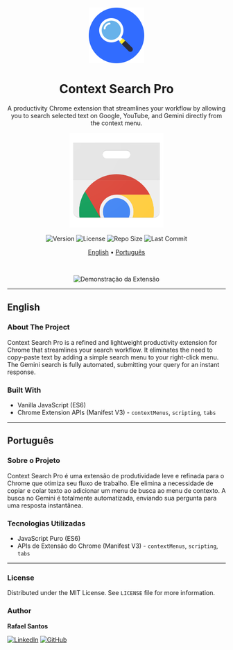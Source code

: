 <p align="center">
  <img src=".github/assets/logo.png" alt="Context Search Pro Logo" width="128">
</p>

<h1 align="center">Context Search Pro</h1>

<p align="center">
  A productivity Chrome extension that streamlines your workflow by allowing you to search selected text on Google, YouTube, and Gemini directly from the context menu.
</p>

<p align="center">
  <a href="https://chromewebstore.google.com/detail/context-search-pro/dhedoljikiimdkkifknocbpbihdihbpk" target="_blank">
    <img alt="Disponível na Chrome Web Store" src=".github/assets/chrome-store-badge.svg" width="218">
  </a>
</p>

<p align="center">
  <img alt="Version" src="https://img.shields.io/github/v/tag/rafael-s-santos/context-search-pro?style=for-the-badge&label=version&color=blue">
  <img alt="License" src="https://img.shields.io/github/license/rafael-s-santos/context-search-pro?style=for-the-badge">
  <img alt="Repo Size" src="https://img.shields.io/github/repo-size/rafael-s-santos/context-search-pro?style=for-the-badge&color=36a3f7">
  <img alt="Last Commit" src="https://img.shields.io/github/last-commit/rafael-s-santos/context-search-pro?style=for-the-badge&color=green">
</p>

<p align="center">
  <a href="#-english">English</a> •
  <a href="#-português">Português</a>
</p>

<br>

<p align="center">
  <img src=".github/assets/demo.gif" alt="Demonstração da Extensão">
</p>

---

<a name="-english"></a>
## English

### About The Project

Context Search Pro is a refined and lightweight productivity extension for Chrome that streamlines your search workflow. It eliminates the need to copy-paste text by adding a simple search menu to your right-click menu. The Gemini search is fully automated, submitting your query for an instant response.

### Built With

* Vanilla JavaScript (ES6)
* Chrome Extension APIs (Manifest V3) - `contextMenus`, `scripting`, `tabs`

---

<a name="-português"></a>
## Português

### Sobre o Projeto

Context Search Pro é uma extensão de produtividade leve e refinada para o Chrome que otimiza seu fluxo de trabalho. Ele elimina a necessidade de copiar e colar texto ao adicionar um menu de busca ao menu de contexto. A busca no Gemini é totalmente automatizada, enviando sua pergunta para uma resposta instantânea.

### Tecnologias Utilizadas

* JavaScript Puro (ES6)
* APIs de Extensão do Chrome (Manifest V3) - `contextMenus`, `scripting`, `tabs`

---

### License

Distributed under the MIT License. See `LICENSE` file for more information.

### Author

**Rafael Santos**

[![LinkedIn](https://img.shields.io/badge/LinkedIn-0A66C2?style=for-the-badge&logo=linkedin&logoColor=white)](https://www.linkedin.com/in/rafael-ssr/)
[![GitHub](https://img.shields.io/badge/GitHub-181717?style=for-the-badge&logo=github&logoColor=white)](https://github.com/rafael-s-santos)